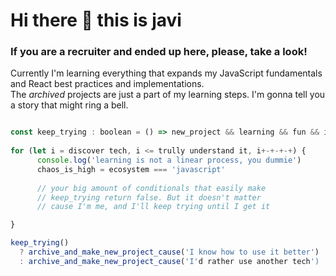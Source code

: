 # Hi there 👋 this is javi
### If you are a recruiter and ended up here, please, take a look!

Currently I'm learning everything that expands my JavaScript fundamentals and React best practices and implementations.    
The _archived_ projects are just a part of my learning steps. I'm gonna tell you a story that might ring a bell. 
```js

const keep_trying : boolean = () => new_project && learning && fun && interesting    // true
 
for (let i = discover tech, i <= trully understand it, i+-+-+-+) {
      console.log('learning is not a linear process, you dummie')
      chaos_is_high = ecosystem === 'javascript' 
      
      // your big amount of conditionals that easily make
      // keep_trying return false. But it doesn't matter
      // cause I'm me, and I'll keep trying until I get it

}

keep_trying() 
  ? archive_and_make_new_project_cause('I know how to use it better') 
  : archive_and_make_new_project_cause('I'd rather use another tech')


```
